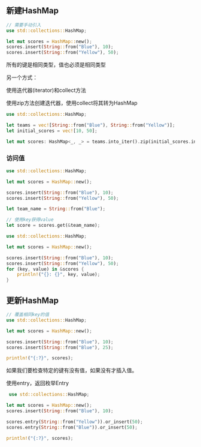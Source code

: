 ## 新建HashMap

```rust
// 需要手动引入
use std::collections::HashMap;

let mut scores = HashMap::new();
scores.insert(String::from("Blue"), 10);
scores.insert(String::from("Yellow"), 50);
```

所有的键是相同类型，值也必须是相同类型

另一个方式：

使用迭代器(iterator)和collect方法

使用zip方法创建迭代器，使用collect将其转为HashMap

```rust
use std::collections::HashMap;

let teams = vec![String::from("Blue"), String::from("Yellow")];
let initial_scores = vec![10, 50];

let mut scores: HashMap<_, _> = teams.into_iter().zip(initial_scores.into_iter()).collect();
```

### 访问值

```rust
use std::collections::HashMap;

let mut scores = HashMap::new();

scores.insert(String::from("Blue"), 10);
scores.insert(String::from("Yellow"), 50);

let team_name = String::from("Blue");

// 使用key获得value
let score = scores.get(&team_name);
```

```rust
use std::collections::HashMap;

let mut scores = HashMap::new();

scores.insert(String::from("Blue"), 10);
scores.insert(String::from("Yellow"), 50);
for (key, value) in &scores {
    println!("{}: {}", key, value);
}
```

## 更新HashMap

```rust
// 覆盖相同key的值
use std::collections::HashMap;

let mut scores = HashMap::new();

scores.insert(String::from("Blue"), 10);
scores.insert(String::from("Blue"), 25);

println!("{:?}", scores);
```

如果我们要检查特定的键有没有值，如果没有才插入值。

使用entry，返回枚举Entry

```rust
 use std::collections::HashMap;

let mut scores = HashMap::new();
scores.insert(String::from("Blue"), 10);

scores.entry(String::from("Yellow")).or_insert(50);
scores.entry(String::from("Blue")).or_insert(50);

println!("{:?}", scores);
```

